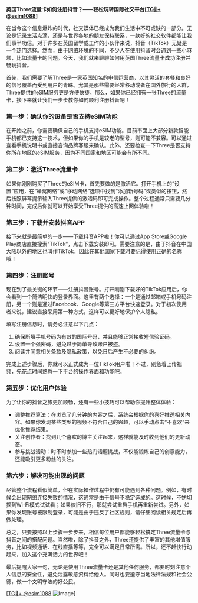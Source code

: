 **英国Three流量卡如何注册抖音？——轻松玩转国际社交平台[[TG💪+ @esim1088](https://t.me/s/esim1088)]**

在当今这个信息爆炸的时代，社交媒体已经成为我们生活中不可或缺的一部分。无论是记录生活点滴，还是与世界各地的朋友保持联系，一款好的社交软件都能让我们事半功倍。对于许多在英国留学或工作的小伙伴来说，抖音（TikTok）无疑是一个热门选择。然而，由于网络环境的不同，不少人在使用抖音时会遇到一些小麻烦，比如流量卡的问题。今天，我们就来聊聊如何用英国Three流量卡成功注册并畅玩抖音。

首先，我们需要了解Three是一家英国知名的电信运营商，以其灵活的套餐和良好的信号覆盖而受到用户的青睐。尤其是那些需要经常移动或者在国外旅行的人群，Three提供的eSIM服务更是方便快捷。那么，如果你已经拥有一张Three的流量卡，接下来就让我们一步步教你如何顺利注册抖音吧！

### **第一步：确认你的设备是否支持eSIM功能**
在开始之前，你需要确保自己的手机支持eSIM功能。目前市面上大部分新款智能手机都已支持这一技术，但如果你的手机是较老的型号，则可能不兼容。可以通过查看手机说明书或直接咨询品牌客服来确认。此外，还要检查一下Three是否支持你所在地区的eSIM服务，因为不同国家和地区可能会有所不同。

### **第二步：激活Three流量卡**
如果你刚刚购买了Three的eSIM卡，首先要做的是激活它。打开手机上的“设置”应用，在“蜂窝网络”或“移动网络”选项中找到“添加新号码”或类似的按钮，然后按照屏幕提示输入Three提供的激活码即可完成操作。整个过程通常只需要几分钟时间，完成后你就可以开始享受Three提供的高速上网体验啦！

### **第三步：下载并安装抖音APP**
接下来就是最简单的一步——下载抖音APP啦！你可以通过App Store或Google Play商店直接搜索“TikTok”，点击下载安装即可。需要注意的是，由于抖音在中国大陆以外的地区也叫作TikTok，因此在其他国家下载时要记得使用正确的名称哦！

### **第四步：注册账号**
现在到了最关键的环节——注册抖音账号。打开刚刚下载好的TikTok应用后，你会看到一个简洁明快的登录界面。这里有两个选择：一个是通过邮箱或手机号码注册，另一个则是通过Facebook、Google等第三方平台快速登录。对于初次使用者来说，建议直接采用第一种方式，这样可以更好地保护个人隐私。

填写注册信息时，请务必注意以下几点：
1. 确保所填手机号码为有效的国际号码，并且能够正常接收短信验证码。
2. 设置一个强密码，避免过于简单导致账户被盗。
3. 阅读并同意相关条款及隐私政策，以免日后产生不必要的纠纷。

完成上述步骤后，你就可以正式成为一位TikTok用户啦！不过，别急着上传视频，先花点时间熟悉一下平台的操作界面和功能吧。

### **第五步：优化用户体验**
为了让你的抖音之旅更加顺畅，还有一些小技巧可以帮助你提升整体体验：
- 调整推荐算法：在浏览了几分钟的内容之后，系统会根据你的喜好推送相关内容。如果你发现某些类型的视频不符合自己的兴趣，可以手动点击“不喜欢”来优化推荐结果。
- 关注创作者：找到几个喜欢的博主关注起来，这样就能及时收到他们的更新动态。
- 参与挑战活动：时不时参加一些热门话题挑战，不仅能锻炼自己的创意能力，还能吸引更多粉丝的关注。

### **第六步：解决可能出现的问题**
尽管整个流程看似简单，但在实际操作过程中仍有可能遇到各种问题。例如，有时候会出现网络连接失败的情况，这通常是由于信号不稳定造成的。这时候，不妨切换到Wi-Fi模式试试看；如果依旧不行，那就尝试重启手机再重新尝试。另外，如果你发现账号被限制登录，可能是由于违反了社区规则，请仔细阅读相关规定后再做处理。

总之，只要按照以上步骤一步步来，相信每位用户都能够轻松搞定Three流量卡与抖音之间的搭配问题。当然啦，除了抖音之外，Three还提供了丰富的其他增值服务，比如视频通话、在线直播等等，完全可以满足日常所需。所以，还不赶快行动起来，加入这个充满活力的世界吧！

最后提醒大家一句，无论是使用Three流量卡还是其他任何服务，都要时刻注意个人信息的安全性，避免泄露敏感资料给他人。同时也要遵守当地法律法规和社会公德，做一个文明守法的好公民。

[[TG💪+ @esim1088](https://t.me/s/esim1088) ![Image](https://i.postimg.cc/4NQfJmqS/Snipaste-2025-05-13-00-14-12.png)]